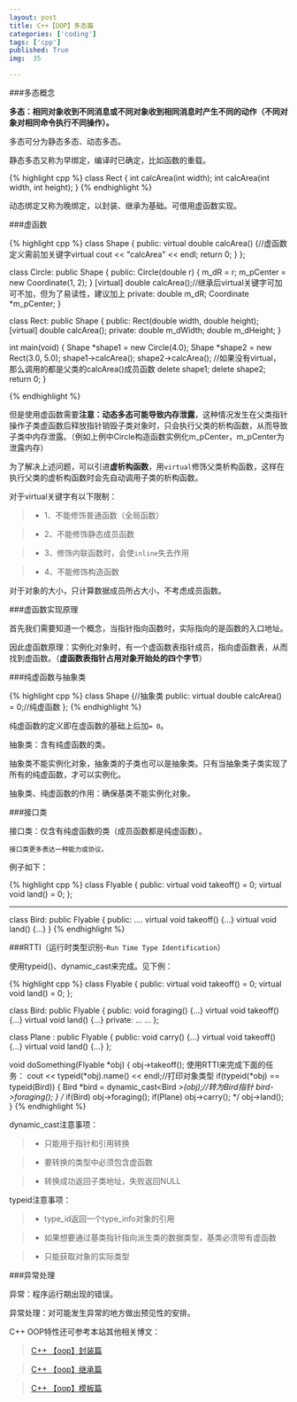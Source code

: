 ```yaml
---
layout: post
title: C++【OOP】多态篇
categories: ['coding']
tags: ['cpp']
published: True
img:  35

---
```


###多态概念

**多态：相同对象收到不同消息或不同对象收到相同消息时产生不同的动作（不同对象对相同命令执行不同操作）。**

多态可分为静态多态、动态多态。

静态多态又称为早绑定，编译时已确定，比如函数的重载。

{% highlight cpp %}
class Rect {
	int calcArea(int width);
	int calcArea(int width, int height);
}
{% endhighlight %}

动态绑定又称为晚绑定，以封装、继承为基础。可借用虚函数实现。

###虚函数

{% highlight cpp %}
class Shape {
public:
    virtual double calcArea() {//虚函数定义需前加关键字virtual
        cout << "calcArea" << endl;
        return 0;
    }
};

class Circle: public Shape {
public:
	Circle(double r) {
    		m_dR = r;
    		m_pCenter = new Coordinate(1, 2);
    	}
	[virtual] double calcArea();//继承后virtual关键字可加可不加，但为了易读性，建议加上
private:
	double m_dR;
	Coordinate *m_pCenter;
}

class Rect: public Shape {
public:
	Rect(double width, double height);
	[virtual] double calcArea();
private:
	double m_dWidth;
	double m_dHeight;
}

int main(void) {
	Shape *shape1 = new Circle(4.0);
	Shape *shape2 = new Rect(3.0, 5.0);
	shape1->calcArea();
	shape2->calcArea();
	//如果没有virtual，那么调用的都是父类的calcArea()成员函数
	delete shape1;
	delete shape2;
	return 0;
}

{% endhighlight %}

但是使用虚函数需要**注意：动态多态可能导致内存泄露**，这种情况发生在父类指针操作子类虚函数后释放指针销毁子类对象时，只会执行父类的析构函数，从而导致子类中内存泄露。（例如上例中Circle构造函数实例化m_pCenter，m_pCenter为泄露内存）

为了解决上述问题，可以引进**虚析构函数**，用`virtual`修饰父类析构函数，这样在执行父类的虚析构函数时会先自动调用子类的析构函数。

对于virtual关键字有以下限制：

> - 1、不能修饰普通函数（全局函数）

> - 2、不能修饰静态成员函数

> - 3、修饰内联函数时，会使`inline`失去作用

> - 4、不能修饰构造函数

对于对象的大小，只计算数据成员所占大小，不考虑成员函数。

###虚函数实现原理

首先我们需要知道一个概念，当指针指向函数时，实际指向的是函数的入口地址。

因此虚函数原理：实例化对象时，有一个虚函数表指针成员，指向虚函数表，从而找到虚函数。（**虚函数表指针占用对象开始处的四个字节**）

###纯虚函数与抽象类

{% highlight cpp %}
class Shape {//抽象类
public:
    	virtual double calcArea() = 0;//纯虚函数
};
{% endhighlight %}

纯虚函数的定义即在虚函数的基础上后加`= 0`。

抽象类：含有纯虚函数的类。

抽象类不能实例化对象，抽象类的子类也可以是抽象类。只有当抽象类子类实现了所有的纯虚函数，才可以实例化。

抽象类、纯虚函数的作用：确保基类不能实例化对象。

###接口类

接口类：仅含有纯虚函数的类（成员函数都是纯虚函数）。

`接口类更多表达一种能力或协议。`

例子如下：

{% highlight cpp %}
class Flyable {
public:
    virtual void takeoff() = 0;
    virtual void land() = 0;
};

---

class Bird: public Flyable {
public:
    ....
    virtual void takeoff() {...}
    virtual void land() {...}
}
{% endhighlight %}

###RTTI（运行时类型识别-`Run Time Type Identification`）

使用typeid()、dynamic_cast<Class>来完成。见下例：

{% highlight cpp %}
class Flyable {
public:
    virtual void takeoff() = 0;
    virtual void land() = 0;
};

class Bird: public Flyable {
public:
    void foraging() {...}
    virtual void takeoff() {...}
    virtual void land() {...}
private:
    ... ...
};


class Plane : public Flyable {
public:
    void carry() {...}
    virtual void takeoff() {...}
    virtual void land() {...}
};

void doSomething(Flyable *obj) {
    obj->takeoff();
    使用RTTI来完成下面的任务：
    cout << typeid(*obj).name() << endl;//打印对象类型
    if(typeid(*obj) == typeid(Bird)) {
        Bird *bird = dynamic_cast<Bird *>(obj);//转为Bird指针
        bird->foraging();
    }
    /*
    if(Bird) obj->foraging();
    if(Plane) obj->carry();
    */
    obj->land();
}
{% endhighlight %}

dynamic_cast注意事项：

> - 只能用于指针和引用转换

> - 要转换的类型中必须包含虚函数

> - 转换成功返回子类地址，失败返回NULL

typeid注意事项：

> - type_id返回一个type_info对象的引用

> - 如果想要通过基类指针指向派生类的数据类型，基类必须带有虚函数

> - 只能获取对象的实际类型

###异常处理

异常：程序运行期出现的错误。

异常处理：对可能发生异常的地方做出预见性的安排。

C++ OOP特性还可参考本站其他相关博文：

> [C++ 【oop】封装篇](http://blog.yinwoods.com/coding/c%E4%B8%AD%E7%9A%84%E5%A4%9A%E6%80%81.html)

> [C++ 【oop】继承篇](http://blog.yinwoods.com/coding/c-oop%E7%BB%A7%E6%89%BF%E7%AF%87.html)

> [C++ 【oop】模板篇](http://blog.yinwoods.com/coding/coop%E6%A8%A1%E6%9D%BF%E7%AF%87.html)